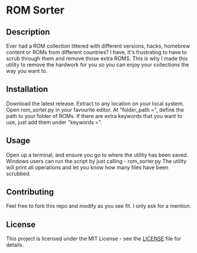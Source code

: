 # ROM Sorter

## Description

Ever had a ROM collection littered with different versions, hacks, homebrew content or ROMs from different countries?
I have, it's frustrating to have to scrub through them and remove those extra ROMS.
This is why I made this utility to remove the hardwork for you so you can enjoy your collections the way you want to.

## Installation

Download the latest release.
Extract to any location on your local system.
Open rom_sorter.py in your favourite editor.
At "folder_path =", define the path to your folder of ROMs.
If there are extra keywords that you want to use, just add them under "keywords =".

## Usage

Open up a terminal, and ensure you go to where the utility has been saved.
Windows users can run the script by just calling - rom_sorter.py
The utility will print all operations and let you know how many files have been scrubbed.

## Contributing

Feel free to fork this repo and modify as you see fit.
I only ask for a mention.

## License

This project is licensed under the MIT License - see the [LICENSE](LICENSE) file for details.